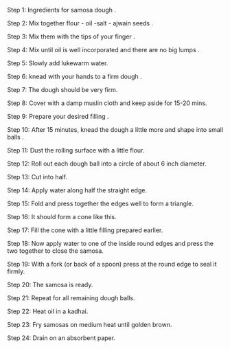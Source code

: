 Step 1: Ingredients for samosa dough .

Step 2: Mix together flour - oil -salt - ajwain seeds .

Step 3: Mix them with the tips of your finger .

Step 4: Mix until oil is well incorporated and there are no big lumps .

Step 5: Slowly add lukewarm water. 

Step 6: knead with your hands to a firm dough .

Step 7: The dough should be very firm. 

Step 8: Cover with a damp muslin cloth and keep aside for 15-20 mins.

Step 9: Prepare your desired filling .

Step 10: After 15 minutes, knead the dough a little more and shape into small balls .

Step 11: Dust the rolling surface with a little flour. 

Step 12: Roll out each dough ball into a circle of about 6 inch diameter.

Step 13: Cut into half. 

Step 14: Apply water along half the straight edge. 

Step 15: Fold and press together the edges well to form a triangle.

Step 16: It should form a cone like this. 

Step 17: Fill the cone with a little filling prepared earlier. 

Step 18: Now apply water to one of the inside round edges and press the two together to close the samosa. 

Step 19: With a fork (or back of a spoon) press at the round edge to seal it firmly. 

Step 20: The samosa is ready. 

Step 21: Repeat for all remaining dough balls. 

Step 22: Heat oil in a kadhai. 

Step 23: Fry samosas on medium heat until golden brown. 

Step 24: Drain on an absorbent paper. 